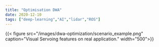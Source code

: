 ```yaml
---
title: "Optimisation DWA"
date: 2020-12-10
tags: ["deep-learning","AI","lidar","ROS"]
---
```


{{< figure src="/images/dwa-optimization/scenario_example.png" caption="Visual Servoing features on real application." width="500">}}